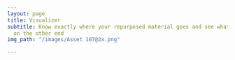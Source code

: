 ```yaml
---
layout: page
title: Visualizer
subtitle: Know exactly where your repurposed material goes and see what it becomes
  on the other end
img_path: "/images/Asset 107@2x.png"

---
```

